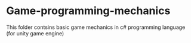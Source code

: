 # Game-programming-mechanics
This folder contsins basic game mechanics in c# programming language (for unity game engine)
